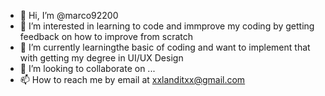 - 👋 Hi, I’m @marco92200
- 👀 I’m interested in learning to code and immprove my coding by getting feedback on how to improve from scratch
- 🌱 I’m currently learningthe basic of coding and want to implement that with getting my degree in UI/UX Design
- 💞️ I’m looking to collaborate on ...
- 📫 How to reach me by email at xxlanditxx@gmail.com

<!---
marco92200/marco92200 is a ✨ special ✨ repository because its `README.md` (this file) appears on your GitHub profile.
You can click the Preview link to take a look at your changes.
--->
